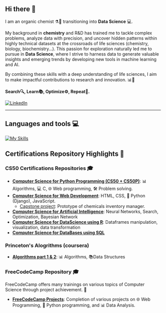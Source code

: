 ## Hi there 👋
I am an organic chemist ⚗️🧪 transitioning into **Data Science** 💻.

My background in **chemistry** and R&D has trained me to tackle complex problems, analyze data with precision, and uncover hidden patterns within highly technical datasets at the crossroads of life sciences (chemistry, biology, biochemistry…). This passion for exploration naturally led me to pursue in **Data Science**, where I strive to harness data to generate valuable insights and emerging trends by developing new tools in machine learning and AI.

By combining these skills with a deep understanding of life sciences, I aim to make impactful contributions to research and innovation. 📊🚀

**Search🔍, Learn📚, Optimize⚙️, Repeat🔄.**

[![LinkedIn](https://img.shields.io/badge/LinkedIn-0077B5?style=for-the-badge&logo=linkedin&logoColor=white)](https://www.linkedin.com/in/axel-cano-007863318/) 

<hr>

## Languages and tools 💻
[![My Skills](https://skillicons.dev/icons?i=python,r,flask,django,anaconda,mysql,java,html,css,js,git,c,vscode&theme=light)](https://skillicons.dev)

## Certifications Repository Highlights 🌟

### CS50 Certifications Repositories 🎓
- [**Computer Science for Python Programming (CS50 + CS50P)**](https://github.com/4xel-C/CS50): 📊 Algorithms, 💻 C, 🌐 Web programming, 🛠️ Problem solving.
- [**Computer Science for Web Development**](https://github.com/4xel-C/CS50W_web_development): HTML, CSS, 🐍 Python (Django), JavaScript.
  - [Capstone project](https://github.com/4xel-C/CS50W_Final-project): Prototype of chemicals inventory manager.
- [**Computer Science for Artificial Intelligence**](https://github.com/4xel-C/CS50AI_Artificial_Intelligence): Neural Networks, Search, Optimization, Bayesian Network
- [**Computer Science for DataScience using R**](https://github.com/4xel-C/CS50R): Dataframes manipulation, visualization, data transformation
- [**Computer Science for DataBases using SQL**](https://github.com/4xel-C/CS50_SQL)

### Princeton's Alogrithms (coursera)
- [**Algorithms part 1 & 2**](https://github.com/4xel-C/coursera_algorithms_1): 📊 Algorithms, 📚Data Structures

### FreeCodeCamp Repository 🎓
FreeCodeCamp offers many trainings on various topics of Computer Science through project achievement. 🚀
- **[FreeCodeCamp Projects](https://github.com/4xel-C/FreeCodeCamp)**: Completion of various projects on 🌐 Web Programming, 🐍 Python programming, and 📊 Data Analysis.
